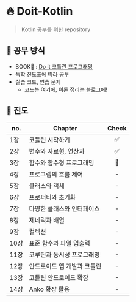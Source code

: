 # :fire: Doit-Kotlin
> Kotlin 공부를 위한 repository

## :pencil: 공부 방식
+ BOOK:orange_book: : [Do it 코틀린 프로그래밍](http://www.easyspub.co.kr/20_Menu/BookView/312/PUB)
+ 독학 진도표에 따라 공부
+ 실습 코드, 연습 문제
  + 코드는 여기에, 이론 정리는 [블로그](https://junyoung-developer.tistory.com/category/ANDROID/%5B%EA%B3%B5%EB%B6%80%5D%20Kotlin%20%ED%94%84%EB%A1%9C%EA%B7%B8%EB%9E%98%EB%B0%8D)에!

## :bookmark_tabs: 진도
|no.|Chapter|Check|
|---|-------|:---:|
|1장|코틀린 시작하기|:white_check_mark:|
|2장|변수와 자료형, 연산자|:white_check_mark:|
|3장|함수와 함수형 프로그래밍|:raising_hand:|
|4장|프로그램의 흐름 제어|-|
|5장|클래스와 객체|-|
|6장|프로퍼티와 초기화|-|
|7장|다양한 클래스와 인터페이스|-|
|8장|제네릭과 배열|-|
|9장|컬렉션|-|
|10장|표준 함수와 파일 입출력|-|
|11장|코루틴과 동시성 프로그래밍|-|
|12장|안드로이드 앱 개발과 코틀린|-|
|13장|코틀린 안드로이드 확장|-|
|14장|Anko 확장 활용|-|
